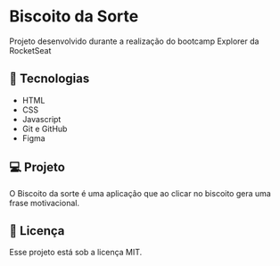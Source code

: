 # Biscoito da Sorte

Projeto desenvolvido durante a realização do bootcamp Explorer da RocketSeat

## 🚀 Tecnologias

- HTML
- CSS
- Javascript
- Git e GitHub
- Figma

## 💻 Projeto

O Biscoito da sorte é uma aplicação que ao clicar no biscoito gera uma frase motivacional.

## 📝 Licença

Esse projeto está sob a licença MIT.
